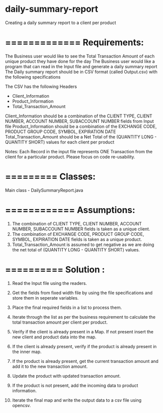 # daily-summary-report
Creating a daily summary report to a client per product

=============
Requirements:
==============

The Business user would like to see the Total Transaction Amount of each unique product they have done for the day
The Business user would like a program that can read in the Input file and generate a daily summary report
The Daily summary report should be in CSV format (called Output.csv) with the following specifications

The CSV has the following Headers
- Client_Information
- Product_Information
- Total_Transaction_Amount

Client_Information should be a combination of the CLIENT TYPE, CLIENT NUMBER, ACCOUNT NUMBER, SUBACCOUNT NUMBER fields from Input file
Product_Information should be a combination of the EXCHANGE CODE, PRODUCT GROUP CODE, SYMBOL, EXPIRATION DATE
Total_Transaction_Amount should be a Net Total of the (QUANTITY LONG - QUANTITY SHORT) values for each client per product

Notes: Each Record in the input file represents ONE Transaction from the client for a particular product. Please focus on code re-usability. 

=========
Classes:
=========
Main class - DailySummaryReport.java

============
Assumptions:
============
1. The combination of CLIENT TYPE, CLIENT NUMBER, ACCOUNT NUMBER, SUBACCOUNT NUMBER fields is taken as a unique client.
2. The combination of EXCHANGE CODE, PRODUCT GROUP CODE, SYMBOL, EXPIRATION DATE fields is taken as a unique product.
3. Total_Transaction_Amount is assumed to get negative as we are doing the net total of (QUANTITY LONG - QUANTITY SHORT) values.

==========
Solution : 
==========
1. Read the Input file using the readers.

2. Get the fields from fixed width file by using the file specifications and store them in seperate variables.
		
3. Place the final required fields in a list to process them.
	
4. Iterate through the list as per the business requirement to calculate the total transaction amount per client per product.

5. Verify if the client is already present in a Map. If not present insert the new client and product data into the map.

6. If the client is already present, verify if the product is already present in the inner map.

7. If the product is already present, get the current transaction amount and add it to the new transaction amount. 

8. Update the product with updated transaction amount.

9. If the product is not present, add the incoming data to product information.

10. Iterate the final map and write the output data to a csv file using opencsv.
